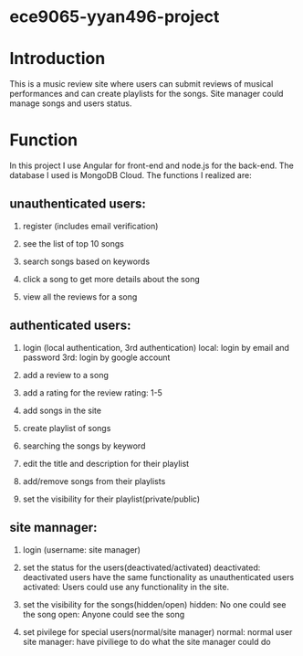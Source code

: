 # ece9065-yyan496-project

Introduction
======
This is a music review site where users can submit reviews of musical performances and can create playlists for the songs. Site manager could manage songs and users status.

Function
===
In this project I use Angular for front-end and node.js for the back-end. The database I used is MongoDB Cloud. The functions I realized are:

unauthenticated users:
----
1. register (includes email verification)

2. see the list of top 10 songs

3. search songs based on keywords

4. click a song to get more details about the song

5. view all the reviews for a song

authenticated users:
---
1. login (local authentication, 3rd authentication)
local: login by email and password
3rd: login by google account

2. add a review to a song

3. add a rating for the review
rating: 1-5

4. add songs in the site

5. create playlist of songs

6. searching the songs by keyword

7. edit the title and description for their playlist

8. add/remove songs from their playlists

9. set the visibility for their playlist(private/public)


site mannager:
---
1. login (username: site manager)

2. set the status for the users(deactivated/activated)
deactivated: deactivated users have the same functionality as unauthenticated users
activated: Users could use any functionality in the site.

3. set the visibility for the songs(hidden/open)
hidden: No one could see the song
open: Anyone could see the song

4. set pivilege for special users(normal/site manager)
normal: normal user
site manager: have piviliege to do what the site manager could do
